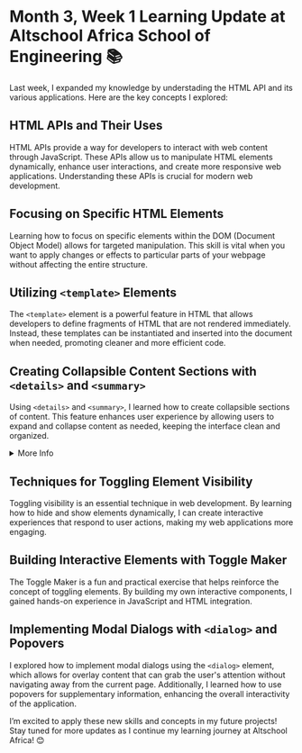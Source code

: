 # Month 3, Week 1 Learning Update at Altschool Africa School of Engineering 📚

Last week, I expanded my knowledge by understading the HTML API and its various applications. Here are the key concepts I explored:

## HTML APIs and Their Uses
HTML APIs provide a way for developers to interact with web content through JavaScript. These APIs allow us to manipulate HTML elements dynamically, enhance user interactions, and create more responsive web applications. Understanding these APIs is crucial for modern web development.

## Focusing on Specific HTML Elements
Learning how to focus on specific elements within the DOM (Document Object Model) allows for targeted manipulation. This skill is vital when you want to apply changes or effects to particular parts of your webpage without affecting the entire structure.

## Utilizing `<template>` Elements
The `<template>` element is a powerful feature in HTML that allows developers to define fragments of HTML that are not rendered immediately. Instead, these templates can be instantiated and inserted into the document when needed, promoting cleaner and more efficient code.

<template id="myTemplate">
  <div class="item">Item: <span class="item-name"></span></div>
</template>

## Creating Collapsible Content Sections with `<details>` and `<summary>`
Using `<details>` and `<summary>`, I learned how to create collapsible sections of content. This feature enhances user experience by allowing users to expand and collapse content as needed, keeping the interface clean and organized.

<details>
  <summary>More Info</summary>
  <p>This is additional information that can be toggled.</p>
</details>

## Techniques for Toggling Element Visibility
Toggling visibility is an essential technique in web development. By learning how to hide and show elements dynamically, I can create interactive experiences that respond to user actions, making my web applications more engaging.

## Building Interactive Elements with Toggle Maker
The Toggle Maker is a fun and practical exercise that helps reinforce the concept of toggling elements. By building my own interactive components, I gained hands-on experience in JavaScript and HTML integration.

## Implementing Modal Dialogs with `<dialog>` and Popovers
I explored how to implement modal dialogs using the `<dialog>` element, which allows for overlay content that can grab the user's attention without navigating away from the current page. Additionally, I learned how to use popovers for supplementary information, enhancing the overall interactivity of the application.

<dialog id="myDialog">
  <p>This is a modal dialog!</p>
  <button id="closeDialog">Close</button>
</dialog>


I’m excited to apply these new skills and concepts in my future projects! Stay tuned for more updates as I continue my learning journey at Altschool Africa! 😊

